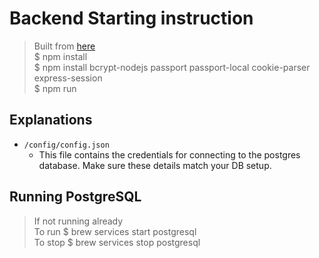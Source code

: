 # Backend Starting instruction
> Built from [here](https://github.com/CUNYTechPrep/backend-starter)  
$ npm install  
$ npm install bcrypt-nodejs passport passport-local cookie-parser express-session  
$ npm run  

## Explanations

- `/config/config.json`
    + This file contains the credentials for connecting to the postgres database. Make sure these details match your DB setup.  

## Running PostgreSQL
> If not running already  
To run  $ brew services start postgresql  
To stop $ brew services stop postgresql  


